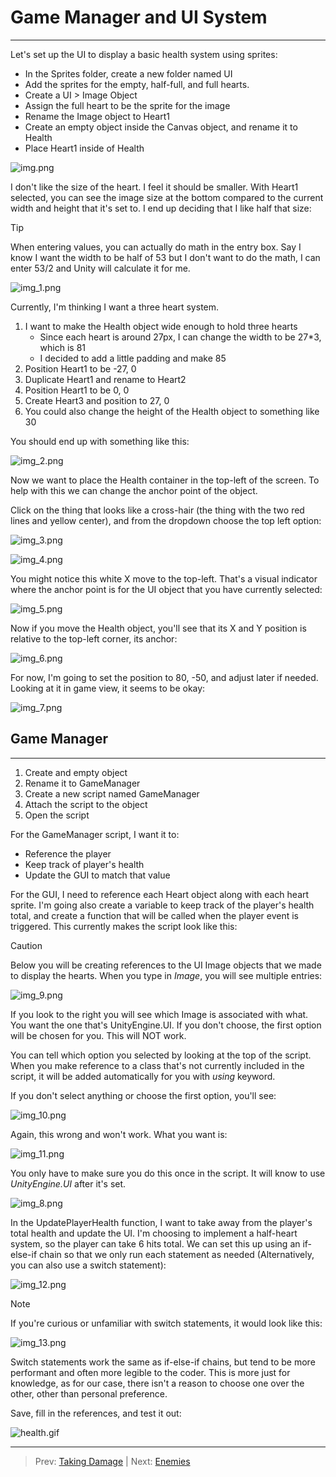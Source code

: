 # Game Manager and UI System
---
Let's set up the UI to display a basic health system using sprites:
* In the Sprites folder, create a new folder named UI
* Add the sprites for the empty, half-full, and full hearts.
* Create a UI > Image Object
* Assign the full heart to be the sprite for the image
* Rename the Image object to Heart1
* Create an empty object inside the Canvas object, and rename it to Health
* Place Heart1 inside of Health

![img.png](img.png)

I don't like the size of the heart. I feel it should be smaller. With Heart1 selected, you can see the image size at the
bottom compared to the current width and height that it's set to. I end up deciding that I like half that size:

>[!TIP]
> When entering values, you can actually do math in the entry box. Say I know I want the width to be half of 53 but
> I don't want to do the math, I can enter 53/2 and Unity will calculate it for me.

![img_1.png](img_1.png)

Currently, I'm thinking I want a three heart system. 
1. I want to make the Health object wide enough to hold three hearts
    * Since each heart is around 27px, I can change the width to be 27*3, which is 81
    * I decided to add a little padding and make 85
2. Position Heart1 to be -27, 0
3. Duplicate Heart1 and rename to Heart2
4. Position Heart1 to be 0, 0
5. Create Heart3 and position to 27, 0
6. You could also change the height of the Health object to something like 30

You should end up with something like this:

![img_2.png](img_2.png)

Now we want to place the Health container in the top-left of the screen. To help with this we can change the anchor point of the object.


Click on the thing that looks like a cross-hair (the thing with the two red lines and yellow center), and from the dropdown choose the
top left option:

![img_3.png](img_3.png)

![img_4.png](img_4.png)

You might notice this white X move to the top-left. That's a visual indicator where the anchor point is for the UI object
that you have currently selected:

![img_5.png](img_5.png)

Now if you move the Health object, you'll see that its X and Y position is relative to the top-left corner, its anchor:

![img_6.png](img_6.png)

For now, I'm going to set the position to 80, -50, and adjust later if needed. Looking at it in game view, it seems to 
be okay:

![img_7.png](img_7.png)

## Game Manager
---
1. Create and empty object
2. Rename it to GameManager
3. Create a new script named GameManager
4. Attach the script to the object
5. Open the script

For the GameManager script, I want it to:
* Reference the player
* Keep track of player's health
* Update the GUI to match that value

For the GUI, I need to reference each Heart object along with each heart sprite. I'm going also create a variable to 
keep track of the player's health total, and create a function that will be called when the player event is triggered.
This currently makes the script look like this:

>[!CAUTION]
> Below you will be creating references to the UI Image objects that we made to display the hearts. When you type in
> _Image_, you will see multiple entries:
> 
> ![img_9.png](img_9.png)
> 
> If you look to the right you will see which Image is associated with what. You want the one that's UnityEngine.UI. 
> If you don't choose, the first option will be chosen for you. This will NOT work.
> 
> You can tell which option you selected by looking at the top of the script. When you make reference to a class that's
> not currently included in the script, it will be added automatically for you with _using_ keyword.
> 
> If you don't select anything or choose the first option, you'll see:
> 
> ![img_10.png](img_10.png)
> 
> Again, this wrong and won't work. What you want is:
> 
> ![img_11.png](img_11.png)
> 
> You only have to make sure you do this once in the script. It will know to use _UnityEngine.UI_ after it's set.
> 

![img_8.png](img_8.png)


In the UpdatePlayerHealth function, I want to take away from the player's total health and update the UI. I'm 
choosing to implement a half-heart system, so the player can take 6 hits total. We can set this up using an if-else-if chain
so that we only run each statement as needed (Alternatively, you can also use a switch statement):

![img_12.png](img_12.png)

>[!NOTE]
> If you're curious or unfamiliar with switch statements, it would look like this:
> 
> ![img_13.png](img_13.png)
> 
> Switch statements work the same as if-else-if chains, but tend to be more performant and often more legible to the coder.
> This is more just for knowledge, as for our case, there isn't a reason to choose one over the other, other than personal preference.

Save, fill in the references, and test it out:

![health.gif](health.gif)

---
>Prev: [Taking Damage](05_Damage%2FDAMAGE.md) | Next: [Enemies](07_Enemies%2FENEMIES.md)
